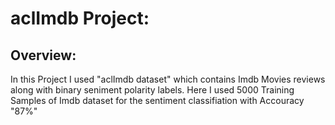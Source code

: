 
# aclImdb Project:

## Overview:

In this Project I used "aclImdb dataset" which contains Imdb Movies reviews along with binary seniment polarity labels. Here I used 5000 
Training Samples of Imdb dataset for the sentiment classifiation with Accouracy "87%"







